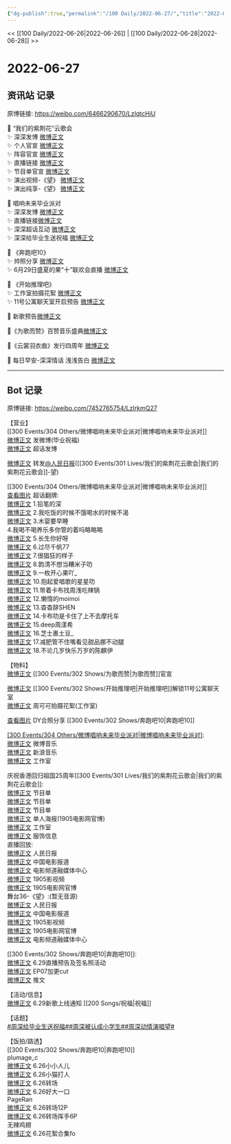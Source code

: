 ```yaml
---
{"dg-publish":true,"permalink":"/100 Daily/2022-06-27/","title":"2022-06-27","created":"2022-12-04T23:34:49.000+08:00","updated":"2023-01-09T17:24:39.936+08:00"}
---
```



<< [[100 Daily/2022-06-26\|2022-06-26]] | [[100 Daily/2022-06-28\|2022-06-28]] >>

# 2022-06-27

## 资讯站 记录

原博链接: https://weibo.com/6466290670/LzIqtcHiU

🌟 “我们的紫荆花”云歌会  
✨ 深深发博 [微博正文](https://m.weibo.cn/6466290670/4785117250460145)  
✨ 个人官宣 [微博正文](https://m.weibo.cn/6466290670/4785034688991903)  
✨ 阵容官宣 [微博正文](https://m.weibo.cn/6466290670/4784974886602238)  
✨ 直播链接 [微博正文](https://m.weibo.cn/6466290670/4785006633026302)  
✨ 节目单官宣 [微博正文](https://m.weibo.cn/6466290670/4785040673739147)  
✨ 演出视频-《望》 [微博正文](https://m.weibo.cn/6466290670/4785111423516865)  
✨ 演出纯享-《望》 [微博正文](https://m.weibo.cn/6466290670/4785118939971887)

🌟 唱响未来毕业派对  
✨ 深深发博 [微博正文](https://m.weibo.cn/6466290670/4785060235968821)  
✨ 直播链接[微博正文](https://m.weibo.cn/6466290670/4785017839946397)  
✨ 深深超话互动 [微博正文](https://m.weibo.cn/6466290670/4785074509450022)  
✨ 深深给毕业生送祝福 [微博正文](https://m.weibo.cn/6466290670/4785001428420804)

🌟 《奔跑吧10》  
✨ 帅照分享 [微博正文](https://m.weibo.cn/6466290670/4785029215162690)  
✨ 6月29日盛夏的果“十”联欢会直播 [微博正文](https://m.weibo.cn/6466290670/4785026375880028)

🌟 《开始推理吧》  
✨ 工作室拍摄花絮 [微博正文](https://m.weibo.cn/6466290670/4784947707514219)  
✨ 11号公寓聊天室开启预告 [微博正文](https://m.weibo.cn/6466290670/4784928145540354)

🌟 新歌预告[微博正文](https://m.weibo.cn/6466290670/4785095662110089)

🌟《为歌而赞》百赞音乐盛典[微博正文](https://m.weibo.cn/6466290670/4784961414759112)

🌟《云裳羽衣曲》发行四周年 [微博正文](https://m.weibo.cn/6466290670/4784912559768546)

🌟 每日早安-深深情话 浅浅告白 [微博正文](https://m.weibo.cn/6466290670/4784889587304997)

---
## Bot 记录

原博链接: https://weibo.com/7452765754/LzIrkmQ27

【营业】  
[[300 Events/304 Others/微博唱响未来毕业派对\|微博唱响未来毕业派对]]  
[微博正文](https://weibo.com/1736988591/LzGMkrRB9) 发微博(毕业祝福)  
[微博正文](https://weibo.com/1736988591/LzH8L6ujz) 超话发博

[微博正文](https://weibo.com/1736988591/LzIewnBHU) 转发[@人民日报](https://weibo.com/n/%E4%BA%BA%E6%B0%91%E6%97%A5%E6%8A%A5)([[300 Events/301 Lives/我们的紫荆花云歌会\|我们的紫荆花云歌会]]-望)

[[300 Events/304 Others/微博唱响未来毕业派对\|微博唱响未来毕业派对]]  
[查看图片](https://wx2.sinaimg.cn/large/0088n2Pggy1h3n98mo8z5j30u029g7c0.jpg) 超话翻牌:  
[微博正文](https://weibo.com/6083256160/LzGenq55L) 1.铅笔的深  
[微博正文](https://weibo.com/2410219664/LzGY6n9aZ) 2.我吃饭的时候不饿喝水的时候不渴  
[微博正文](https://weibo.com/7442682343/LzGY6n8wE) 3.木婴要早睡  
[](https://weibo.com/5768110622/LzGZVxt9V) 4.我喝不喝养乐多你管的着吗略略略  
[微博正文](https://weibo.com/5686899795/LzH1UqMo7) 5.长生你好呀  
[微博正文](https://weibo.com/5876307804/LzH1UpFXf) 6.过尽千帆77  
[微博正文](https://weibo.com/7659437211/LzH1U5TfU) 7.很猖狂的样子  
[微博正文](https://weibo.com/7647721735/LzH1TyDZB) 8.韵清不想当糟米子叻  
[微博正文](https://weibo.com/7635761931/LzH1TvlIJ) 9.一枚开心果吖_  
[微博正文](https://weibo.com/7399534229/LzH47hQ97) 10.抱起爱唱歌的星星叻  
[微博正文](https://weibo.com/7455891369/LzH47fE9d) 11.带着卡布找周浅吃辣锅  
[微博正文](https://weibo.com/2109439312/LzH47ewOL) 12.懒惰的moimoi  
[微博正文](https://weibo.com/7385558656/LzH4LbnY6) 13.杳杳辞SHEN  
[微博正文](https://weibo.com/2658632374/LzH4Lagyn) 14.卡布叻是卡住了上不去摩托车  
[微博正文](https://weibo.com/7740426148/LzH4L9aul) 15.deep周漾希  
[微博正文](https://weibo.com/5883015928/LzH4KzJFj) 16.芝士裹土豆_  
[微博正文](https://weibo.com/1167830627/LzH4Kvkw1) 17.减肥管不住嘴看见甜品挪不动腿  
[微博正文](https://weibo.com/7468068453/LzH4KueAZ) 18.不论几岁快乐万岁的陈麒伊

【物料】  
[微博正文](https://weibo.com/7565939272/LzE6Hg3PZ) [[300 Events/302 Shows/为歌而赞\|为歌而赞]]官宣

[微博正文](https://weibo.com/2162247381/LzDjYaxPJ) [[300 Events/302 Shows/开始推理吧\|开始推理吧]]解锁11号公寓聊天室  
[微博正文](https://weibo.com/7478855230/LzDOLBqeY) 周可可拍摄花絮(工作室)

[查看图片](https://wx2.sinaimg.cn/large/0088n2Pggy1h3n6wjdzhnj30u01hd78f.jpg) DY合照分享 [[300 Events/302 Shows/奔跑吧10\|奔跑吧10]]

[[300 Events/304 Others/微博唱响未来毕业派对\|微博唱响未来毕业派对]](直播回放):  
[微博正文](https://weibo.com/3252743925/LzF7Aic7z) 微博音乐  
[微博正文](https://weibo.com/1266269835/LzGDKfYcz) 新浪音乐  
[微博正文](https://weibo.com/7478855230/LzFDssJja) 工作室

庆祝香港回归祖国25周年[[300 Events/301 Lives/我们的紫荆花云歌会\|我们的紫荆花云歌会]]:  
[微博正文](https://weibo.com/1261788454/LzGehcK2O) 节目单  
[微博正文](https://weibo.com/6495544869/LzGfpu2f1) 节目单  
[微博正文](https://weibo.com/1635270132/LzGeEv2bC) 节目单  
[微博正文](https://weibo.com/1635270132/LzEv2DogY) 单人海报(1905电影网官博)  
[微博正文](https://weibo.com/7478855230/LzG4g4f9T) 工作室  
[微博正文](https://weibo.com/7710473200/LzGnNBgub) 服饰信息  
直播回放:  
[微博正文](https://weibo.com/2803301701/LzGRjgpQH) 人民日报  
[微博正文](https://weibo.com/1261788454/LzF3DkpPN) 中国电影报道  
[微博正文](https://weibo.com/6495544869/LzF11BNJT) 电影频道融媒体中心  
[微博正文](https://weibo.com/1855757243/LzF9geAKc) 1905影视频  
[微博正文](https://weibo.com/1635270132/LzF2w8sfe) 1905电影网官博  
舞台36-《望》:(暂无音源)  
[微博正文](https://weibo.com/2803301701/LzI4zBzrv) 人民日报  
[微博正文](https://weibo.com/1261788454/LzI8DqvvN) 中国电影报道  
[微博正文](https://weibo.com/1855757243/LzIc9b3AE) 1905影视频  
[微博正文](https://weibo.com/1635270132/LzIcGfCJM) 1905电影网官博  
[微博正文](https://weibo.com/6495544869/LzIdhgfpK) 电影频道融媒体中心

[[300 Events/302 Shows/奔跑吧10\|奔跑吧10]]:  
[微博正文](https://weibo.com/5242381821/LzFrljge3) 6.29直播预告及签名照活动  
[微博正文](https://weibo.com/1371117067/LzuMHoJZm) EP07加更cut  
[微博正文](https://m.weibo.cn/6466290670/4785029215162690) 推文

【活动/信息】  
[微博正文](https://weibo.com/5248300719/LzEpM7oal) 6.29新歌上线通知 [[200 Songs/祝福\|祝福]]

【话题】  
[#周深给毕业生送祝福#](https://s.weibo.com/weibo?q=%23%E5%91%A8%E6%B7%B1%E7%BB%99%E6%AF%95%E4%B8%9A%E7%94%9F%E9%80%81%E7%A5%9D%E7%A6%8F%23)[#周深被认成小学生#](https://s.weibo.com/weibo?q=%23%E5%91%A8%E6%B7%B1%E8%A2%AB%E8%AE%A4%E6%88%90%E5%B0%8F%E5%AD%A6%E7%94%9F%23)[#周深动情演唱望#](https://s.weibo.com/weibo?q=%23%E5%91%A8%E6%B7%B1%E5%8A%A8%E6%83%85%E6%BC%94%E5%94%B1%E6%9C%9B%23)

【饭拍/路透】  
[[300 Events/302 Shows/奔跑吧10\|奔跑吧10]]  
plumage_c  
[微博正文](https://weibo.com/5122158435/Lzz0hgnK4) 6.26小小人儿  
[微博正文](https://weibo.com/5122158435/LzzlvzJlQ) 6.26小猫打人  
[微博正文](https://weibo.com/5122158435/LzDdhh8Ob) 6.26转场  
[微博正文](https://weibo.com/5122158435/LzHpXclGU) 6.26好大一口  
PageRan  
[微博正文](https://weibo.com/7633014126/LzCJerWE4) 6.26转场12P  
[微博正文](https://weibo.com/7633014126/LzHSBpvsN) 6.26转场挥手6P  
无辣鸡翅  
[微博正文](https://weibo.com/7495641082/LzF3bdVmg) 6.26花絮合集fo
